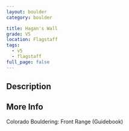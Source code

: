 ```yaml
---
layout: boulder
category: boulder

title: Hagan's Wall
grade: V5
location: Flagstaff
tags:
  - v5
  - flagstaff
full_page: false
---
```


## Description


## More Info
Colorado Bouldering: Front Range (Guidebook)

